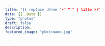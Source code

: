 ```yaml
---
title: "{{ replace .Name "-" " " | title }}"
date: {{ .Date }}
type: "photos"
draft: false
description: 
featured_image: "photoname.jpg"

---
```

